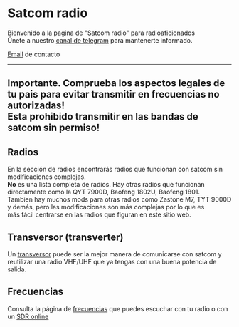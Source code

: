 # Satcom radio

Bienvenido a la pagina de "Satcom radio" para radioaficionados  
Únete a nuestro [canal de telegram](https://t.me/satcom_radio) para mantenerte informado.

[Email](satcomradioham@gmail.com) de contacto

------

Importante. Comprueba los aspectos legales de tu pais para evitar transmitir en frecuencias no autorizadas!  
Esta prohibido transmitir en las bandas de satcom sin permiso!
------

## Radios

En la sección de radios encontrarás radios que funcionan con satcom sin modificaciones complejas.  
**No** es una lista completa de radios. Hay otras radios que funcionan directamente como la QYT 7900D, Baofeng 1802U, Baofeng 1801.  
Tambien hay muchos mods para otras radios como Zastone M7, TYT 9000D y demás, pero las modificaciones son más complejas por lo que es  
más fácil centrarse en las radios que figuran en este sitio web.

## Transversor (transverter)

Un [transversor](/es/transverters/index.md) puede ser la mejor manera de comunicarse con satcom y reutilizar una radio VHF/UHF que ya tengas con una buena potencia de salida.

## Frecuencias

Consulta la página de [frecuencias](/es/freq.md) que puedes escuchar con tu radio o con un [SDR online](/es/sdr.md)
